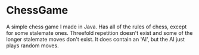 # ChessGame

A simple chess game I made in Java. Has all of the rules of chess, except for some stalemate ones. Threefold repetition doesn't exist and some
of the longer stalemate moves don't exist. It does contain an 'AI', but the AI just plays random moves. 
